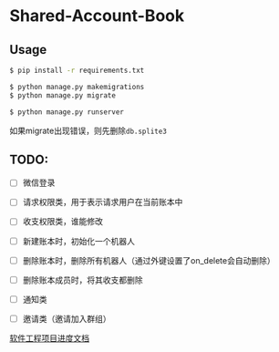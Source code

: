 # Shared-Account-Book


## Usage

```bash
$ pip install -r requirements.txt

$ python manage.py makemigrations
$ python manage.py migrate

$ python manage.py runserver
```
如果migrate出现错误，则先删除`db.splite3`

## TODO:
- [ ] 微信登录
- [ ] 请求权限类，用于表示请求用户在当前账本中
- [ ] 收支权限类，谁能修改
- [ ] 新建账本时，初始化一个机器人
- [ ] 删除账本时，删除所有机器人（通过外键设置了on_delete会自动删除）
- [ ] 删除账本成员时，将其收支都删除
- [ ] 通知类
- [ ] 邀请类（邀请加入群组）



[软件工程项目进度文档](https://docs.qq.com/doc/DWm9kR1NKSmtnbmdx)

